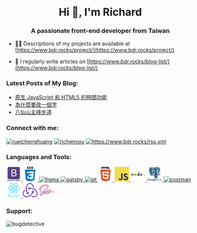 <h1 align="center">Hi 👋, I'm Richard</h1>
<h3 align="center">A passionate front-end developer from Taiwan</h3>

- 👨‍💻 Descriptions of my projects are available at [https://www.bdr.rocks/project/](https://www.bdr.rocks/project/)

- 📝 I regularly write articles on [https://www.bdr.rocks/blog-list/](https://www.bdr.rocks/blog-list/)

### Latest Posts of My Blog:

<!-- BLOG-POST-LIST:START -->
- [原生 JavaScript 和 HTML5 的時間功能](https://www.bdr.rocks/blog/2021-07-16-%E5%8E%9F%E7%94%9F-javascript-%E5%92%8C-html5-%E7%9A%84%E6%99%82%E9%96%93%E5%8A%9F%E8%83%BD/)
- [為什麼要改一個字](https://www.bdr.rocks/blog/2021-05-30-%E7%82%BA%E4%BB%80%E9%BA%BC%E8%A6%81%E6%94%B9%E4%B8%80%E5%80%8B%E5%AD%97/)
- [八仙山主峰步道](https://www.bdr.rocks/blog/%E5%85%AB%E4%BB%99%E5%B1%B1%E4%B8%BB%E5%B3%B0%E6%AD%A5%E9%81%93/)
<!-- BLOG-POST-LIST:END -->

<h3 align="left">Connect with me:</h3>
<p align="left">
<a href="https://linkedin.com/in/rueichenghuang" target="blank"><img align="center" src="https://raw.githubusercontent.com/rahuldkjain/github-profile-readme-generator/master/src/images/icons/Social/linked-in-alt.svg" alt="rueichenghuang" height="30" width="40" /></a>
<a href="https://fb.com/richenyou" target="blank"><img align="center" src="https://raw.githubusercontent.com/rahuldkjain/github-profile-readme-generator/master/src/images/icons/Social/facebook.svg" alt="richenyou" height="30" width="40" /></a>
<a href="https://www.bdr.rocks/rss.xml" target="blank"><img align="center" src="https://raw.githubusercontent.com/rahuldkjain/github-profile-readme-generator/master/src/images/icons/Social/rss.svg" alt="https://www.bdr.rocks/rss.xml" height="30" width="40" /></a>
</p>

<h3 align="left">Languages and Tools:</h3>
<p align="left"> <a href="https://getbootstrap.com" target="_blank"> <img src="https://raw.githubusercontent.com/devicons/devicon/master/icons/bootstrap/bootstrap-plain-wordmark.svg" alt="bootstrap" width="40" height="40"/> </a> <a href="https://www.w3schools.com/css/" target="_blank"> <img src="https://raw.githubusercontent.com/devicons/devicon/master/icons/css3/css3-original-wordmark.svg" alt="css3" width="40" height="40"/> </a> <a href="https://www.figma.com/" target="_blank"> <img src="https://www.vectorlogo.zone/logos/figma/figma-icon.svg" alt="figma" width="40" height="40"/> </a> <a href="https://www.gatsbyjs.com/" target="_blank"> <img src="https://www.vectorlogo.zone/logos/gatsbyjs/gatsbyjs-icon.svg" alt="gatsby" width="40" height="40"/> </a> <a href="https://git-scm.com/" target="_blank"> <img src="https://www.vectorlogo.zone/logos/git-scm/git-scm-icon.svg" alt="git" width="40" height="40"/> </a> <a href="https://www.w3.org/html/" target="_blank"> <img src="https://raw.githubusercontent.com/devicons/devicon/master/icons/html5/html5-original-wordmark.svg" alt="html5" width="40" height="40"/> </a> <a href="https://developer.mozilla.org/en-US/docs/Web/JavaScript" target="_blank"> <img src="https://raw.githubusercontent.com/devicons/devicon/master/icons/javascript/javascript-original.svg" alt="javascript" width="40" height="40"/> </a> <a href="https://nodejs.org" target="_blank"> <img src="https://raw.githubusercontent.com/devicons/devicon/master/icons/nodejs/nodejs-original-wordmark.svg" alt="nodejs" width="40" height="40"/> </a> <a href="https://www.postgresql.org" target="_blank"> <img src="https://raw.githubusercontent.com/devicons/devicon/master/icons/postgresql/postgresql-original-wordmark.svg" alt="postgresql" width="40" height="40"/> </a> <a href="https://postman.com" target="_blank"> <img src="https://www.vectorlogo.zone/logos/getpostman/getpostman-icon.svg" alt="postman" width="40" height="40"/> </a> <a href="https://reactjs.org/" target="_blank"> <img src="https://raw.githubusercontent.com/devicons/devicon/master/icons/react/react-original-wordmark.svg" alt="react" width="40" height="40"/> </a> <a href="https://redux.js.org" target="_blank"> <img src="https://raw.githubusercontent.com/devicons/devicon/master/icons/redux/redux-original.svg" alt="redux" width="40" height="40"/> </a> <a href="https://sass-lang.com" target="_blank"> <img src="https://raw.githubusercontent.com/devicons/devicon/master/icons/sass/sass-original.svg" alt="sass" width="40" height="40"/> </a> </p>

<h3 align="left">Support:</h3>
<p><a href="https://www.buymeacoffee.com/bugdetective"> <img align="left" src="https://cdn.buymeacoffee.com/buttons/v2/default-yellow.png" height="50" width="210" alt="bugdetective" /></a></p><br><br>
